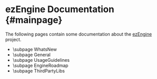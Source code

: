 ezEngine Documentation {#mainpage}
======================

The following pages contain some documentation about the [ezEngine](http://www.ezengine.net) project.

 * \subpage WhatsNew
 * \subpage General
 * \subpage UsageGuidelines
 * \subpage EngineRoadmap
 * \subpage ThirdPartyLibs 

